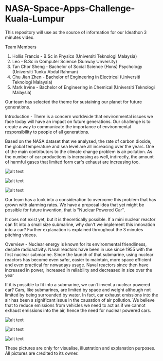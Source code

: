 # NASA-Space-Apps-Challenge-Kuala-Lumpur
This repository will use as the source of information for our Ideathon 3 minutes video.

Team Members
1) Hollis Francis - B.Sc in Physics (Universiti Teknologi Malaysia)
2) Leo - B.Sc in Computer Science (Sunway Unversity)
3) Tan Chor Sheng - Bachelor of Social Science (Hons) Psychology (Universiti Tunku Abdul Rahman)
4) Chu Jian Zhen - Bachelor of Engineering in Electrical (Universiti Teknologi Malaysia)
5) Mark Irvine - Bachelor of Engineering in Chemical (Universiti Teknologi Malaysia)


Our team has selected the theme for sustaining our planet for future generations.

Introduction - There is a concern worldwide that environmental issues we face today will have an impact on future generations. Our challenge is to create a way to communicate the importance of environmental responsibility to people of all generations.

Based on the NASA dataset that we analysed, the rate of carbon dioxide, the global temperature and sea level are all increasing over the years. One of the main contributors to the climate change problem is air pollution. As the number of car productions is increasing as well, indirectly, the amount of harmful gases that limited form car's exhaust are increasing too.

![alt text](https://github.com/holiz12/NASA-Space-Apps-Challenge-Kuala-Lumpur/blob/main/Nasa_dataset%20on%20carbon%20dioxide.png?raw=true)


![alt text](https://github.com/holiz12/NASA-Space-Apps-Challenge-Kuala-Lumpur/blob/main/Nasa_dataset%20on%20carbon%20dioxide.png?raw=true)


![alt text](https://github.com/holiz12/NASA-Space-Apps-Challenge-Kuala-Lumpur/blob/main/Nasa_dataset%20on%20sea%20level.png?raw=true)

Our team has a took into a consideration to overcome this problem that has grown with alarming rates. We have a proposal idea that yet might be possible for future invention, that is "Nuclear Powered Car".

It does not exist yet, but it is theoretically possible. If a mini nuclear reactor can fit into a small size submarine, why don't we implement this innovation into a car? Further explanation is explained throughout the 3 minutes pitching videos.

Overview - Nuclear energy is known for its environmental friendliness, despite radioactivity. Naval reactors have been in use since 1955 with the first nuclear submarine. Since the launch of that submarine, using nuclear reactors has become even safer, easier to maintain, more space efficient and even practical for nowadays usage. Naval reactors since then have increased in power, increased in reliability and decreased in size over the year

If it is possible to fit into a submarine, we can’t invent a nuclear powered car? Cars, like submarines, are limited by space and weight although not limited by being surrounded by water. In fact, car exhaust emissions into the air has been a significant issue in the causation of air pollution. We believe that to reduce emissions from vehicles we need to act as if we cannot exhaust emissions into the air, hence the need for nuclear powered cars.

![alt text](https://github.com/holiz12/NASA-Space-Apps-Challenge-Kuala-Lumpur/blob/main/NASA-NERVA-diagram.jpg?raw=true)

![alt text](https://github.com/holiz12/NASA-Space-Apps-Challenge-Kuala-Lumpur/blob/main/ford-nucleon-nuclear-car.jpg?raw=true)

![alt text](https://github.com/holiz12/NASA-Space-Apps-Challenge-Kuala-Lumpur/blob/main/nuclear-powered-car-06.jpg?raw=true)

These pictures are only for visualise, illustration and explanation purposes. 
All pictures are credited to its owner.



